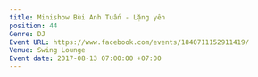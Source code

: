 ```yaml
---
title: Minishow Bùi Anh Tuấn - Lặng yên
position: 44
Genre: DJ
Event URL: https://www.facebook.com/events/1840711152911419/
Venue: Swing Lounge
Event date: 2017-08-13 07:00:00 +07:00
---
```



